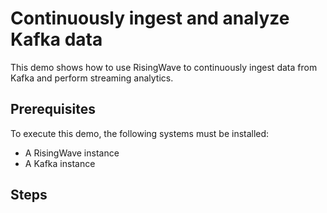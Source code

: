 # Continuously ingest and analyze Kafka data

This demo shows how to use RisingWave to continuously ingest data from Kafka and perform streaming analytics.

## Prerequisites

To execute this demo, the following systems must be installed:

* A RisingWave instance
* A Kafka instance

## Steps
